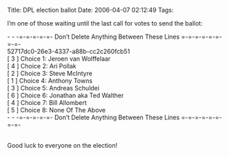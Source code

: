 Title: DPL election ballot
Date: 2006-04-07 02:12:49
Tags: 

<p>I&#8217;m one of those waiting until the last call for votes to send the ballot:</p>

<p>- - -=-=-=-=-=- Don&#8217;t Delete Anything Between These Lines =-=-=-=-=-=-=-=-<br/>
52717dc0-26e3-4337-a88b-cc2c260fcb51<br/>
[ 3 ] Choice 1: Jeroen van Wolffelaar<br/>
[ 4 ] Choice 2: Ari Pollak<br/>
[ 2 ] Choice 3: Steve McIntyre<br/>
[ 1 ] Choice 4: Anthony Towns<br/>
[ 3 ] Choice 5: Andreas Schuldei<br/>
[ 6 ] Choice 6: Jonathan aka Ted Walther<br/>
[ 4 ] Choice 7: Bill Allombert<br/>
[ 5 ] Choice 8: None Of The Above<br/>
- - -=-=-=-=-=- Don&#8217;t Delete Anything Between These Lines =-=-=-=-=-=-=-=-</p>

<p><br/>
Good luck to everyone on the election!</p>
